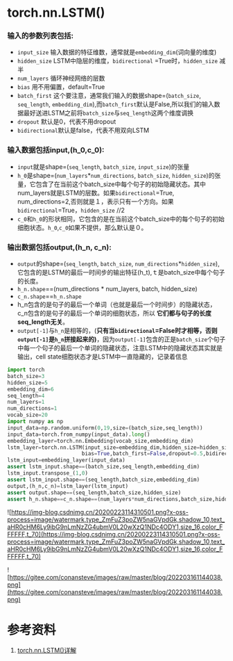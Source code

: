 # torch.nn.LSTM()



### 输入的参数列表包括:

- `input_size` 输入数据的特征维数，通常就是`embedding_dim`(词向量的维度)
- `hidden_size` LSTM中隐层的维度，`bidirectional` =True时，`hidden_size` 减半
- `num_layers` 循环神经网络的层数
- `bias` 用不用偏置，default=True
- `batch_first` 这个要注意，通常我们输入的数据shape=(`batch_size`, `seq_length`, `embedding_dim`),而`batch_first`默认是False,所以我们的输入数据最好送进LSTM之前将`batch_size`与`seq_length`这两个维度调换
- `dropout` 默认是0，代表不用dropout
- `bidirectional`默认是false，代表不用双向LSTM

### 输入数据包括input,(h_0,c_0):

- `input`就是shape=(`seq_length`, `batch_size`, `input_size`)的张量
- `h_0`是shape=(`num_layers`*`num_directions`, `batch_size`, `hidden_size`)的张量，它包含了在当前这个batch_size中每个句子的初始隐藏状态。其中num_layers就是LSTM的层数。如果`bidirectional`=True, num_directions=2,否则就是１，表示只有一个方向。如果`bidirectional`=True，`hidden_size` //2
- `c_0`和`h_0`的形状相同，它包含的是在当前这个batch_size中的每个句子的初始细胞状态。`h_0`,`c_0`如果不提供，那么默认是０。

### 输出数据包括output,(h_n, c_n):

- `output`的shape=(`seq_length`, `batch_size`, `num_directions`*`hidden_size`),
它包含的是LSTM的最后一时间步的输出特征(h_t),ｔ是batch_size中每个句子的长度。
- `h_n.shape`==(num_directions * num_layers, batch, hidden_size)
- `c_n.shape`==`h_n.shape`
- h_n包含的是句子的最后一个单词（也就是最后一个时间步）的隐藏状态，c_n包含的是句子的最后一个单词的细胞状态，所以 **它们都与句子的长度seq_length无关**。
- `output[-1]`与`h_n`是相等的，(**只有当`bidirectional`=False时才相等，否则`output[-1]`是`h_n`拼接起来的)**，因为`output[-1]`包含的正是`batch_size`个句子中每一个句子的最后一个单词的隐藏状态，注意LSTM中的隐藏状态其实就是输出，cell state细胞状态才是LSTM中一直隐藏的，记录着信息

```python
import torch
batch_size=3
hidden_size=5
embedding_dim=6
seq_length=4
num_layers=1
num_directions=1
vocab_size=20
import numpy as np
input_data=np.random.uniform(0,19,size=(batch_size,seq_length))
input_data=torch.from_numpy(input_data).long()
embedding_layer=torch.nn.Embedding(vocab_size,embedding_dim)
lstm_layer=torch.nn.LSTM(input_size=embedding_dim,hidden_size=hidden_size,num_layers=num_layers,
                        bias=True,batch_first=False,dropout=0.5,bidirectional=False)
lstm_input=embedding_layer(input_data)
assert lstm_input.shape==(batch_size,seq_length,embedding_dim)
lstm_input.transpose_(1,0)
assert lstm_input.shape==(seq_length,batch_size,embedding_dim)
output,(h_n,c_n)=lstm_layer(lstm_input)
assert output.shape==(seq_length,batch_size,hidden_size)
assert h_n.shape==c_n.shape==(num_layers*num_directions,batch_size,hidden_size)

```

![https://img-blog.csdnimg.cn/20200223114310501.png?x-oss-process=image/watermark,type_ZmFuZ3poZW5naGVpdGk,shadow_10,text_aHR0cHM6Ly9ibG9nLmNzZG4ubmV0L20wXzQ1NDc4ODY1,size_16,color_FFFFFF,t_70](https://img-blog.csdnimg.cn/20200223114310501.png?x-oss-process=image/watermark,type_ZmFuZ3poZW5naGVpdGk,shadow_10,text_aHR0cHM6Ly9ibG9nLmNzZG4ubmV0L20wXzQ1NDc4ODY1,size_16,color_FFFFFF,t_70)

![https://gitee.com/conansteve/images/raw/master/blog/202203161144038.png](https://gitee.com/conansteve/images/raw/master/blog/202203161144038.png)

# 参考资料

1. [torch.nn.LSTM()详解](https://blog.csdn.net/m0_45478865/article/details/104455978)